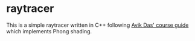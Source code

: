 # raytracer

This is a simple raytracer written in C++ following [Avik Das' course guide](https://avikdas.com/build-your-own-raytracer) which implements Phong shading.
